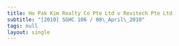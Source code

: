 ```yaml
---
title: Ho Pak Kim Realty Co Pte Ltd v Revitech Pte Ltd
subtitle: "[2010] SGHC 106 / 08\_April\_2010"
tags: null
layout: single
---
```


